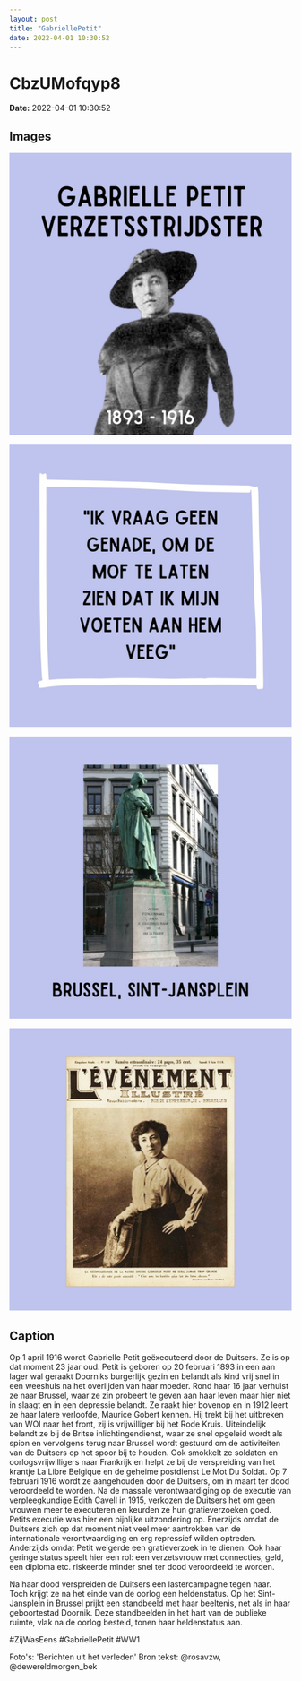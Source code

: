 ```yaml
---
layout: post
title: "GabriellePetit"
date: 2022-04-01 10:30:52
---
```


# CbzUMofqyp8

**Date:** 2022-04-01 10:30:52

## Images

![Image](../images/CbzUMofqyp8_0.jpg)

![Image](../images/CbzUMofqyp8_1.jpg)

![Image](../images/CbzUMofqyp8_2.jpg)

![Image](../images/CbzUMofqyp8_3.jpg)

## Caption

Op 1 april 1916 wordt Gabrielle Petit geëxecuteerd door de Duitsers. Ze is op dat moment 23 jaar oud. Petit is geboren op 20 februari 1893 in een aan lager wal geraakt Doorniks burgerlijk gezin en belandt als kind vrij snel in een weeshuis na het overlijden van haar moeder. Rond haar 16 jaar verhuist ze naar Brussel, waar ze zin probeert te geven aan haar leven maar hier niet in slaagt en in een depressie belandt. Ze raakt hier bovenop en in 1912 leert ze haar latere verloofde, Maurice Gobert kennen. Hij trekt bij het uitbreken van WOI naar het front, zij is vrijwilliger bij het Rode Kruis. Uiteindelijk belandt ze bij de Britse inlichtingendienst, waar ze snel opgeleid wordt als spion en vervolgens terug naar Brussel wordt gestuurd om de activiteiten van de Duitsers op het spoor bij te houden. Ook smokkelt ze soldaten en oorlogsvrijwilligers naar Frankrijk en helpt ze bij de verspreiding van het krantje La Libre Belgique en de geheime postdienst Le Mot Du Soldat. Op 7 februari 1916 wordt ze aangehouden door de Duitsers, om in maart ter dood veroordeeld te worden. Na de massale verontwaardiging op de executie van verpleegkundige Edith Cavell in 1915, verkozen de Duitsers het om geen vrouwen meer te executeren en keurden ze hun gratieverzoeken goed. Petits executie was hier een pijnlijke uitzondering op. Enerzijds omdat de Duitsers zich op dat moment niet veel meer aantrokken van de internationale verontwaardiging en erg repressief wilden optreden. Anderzijds omdat Petit weigerde een gratieverzoek in te dienen. Ook haar geringe status speelt hier een rol: een verzetsvrouw met connecties, geld, een diploma etc. riskeerde minder snel ter dood veroordeeld te worden. 

Na haar dood verspreiden de Duitsers een lastercampagne tegen haar. Toch krijgt ze na het einde van de oorlog een heldenstatus. Op het Sint-Jansplein in Brussel prijkt een standbeeld met haar beeltenis, net als in haar geboortestad Doornik. Deze standbeelden in het hart van de publieke ruimte, vlak na de oorlog besteld, tonen haar heldenstatus aan.

#ZijWasEens #GabriellePetit #WW1

Foto's: 'Berichten uit het verleden'
Bron tekst: @rosavzw, @dewereldmorgen_bek

